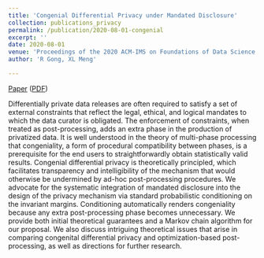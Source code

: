 ```yaml
---
title: 'Congenial Differential Privacy under Mandated Disclosure'
collection: publications_privacy
permalink: /publication/2020-08-01-congenial
excerpt: ''
date: 2020-08-01
venue: 'Proceedings of the 2020 ACM-IMS on Foundations of Data Science Conference (FODS-20). Association for Computing Machinery, New York, NY, USA, 59–70'
author: 'R Gong, XL Meng'

---
```




[Paper](https://dl.acm.org/doi/10.1145/3412815.3416892) ([PDF](https://RuobinGong.github.io/files/GongMeng2020_FODS.pdf))


Differentially private data releases are often required to satisfy a set of external constraints that reflect the legal, ethical, and logical mandates to which the data curator is obligated. The enforcement of constraints, when treated as post-processing, adds an extra phase in the production of privatized data. It is well understood in the theory of multi-phase processing that congeniality, a form of procedural compatibility between phases, is a prerequisite for the end users to straightforwardly obtain statistically valid results. Congenial differential privacy is theoretically principled, which facilitates transparency and intelligibility of the mechanism that would otherwise be undermined by ad-hoc post-processing procedures. We advocate for the systematic integration of mandated disclosure into the design of the privacy mechanism via standard probabilistic conditioning on the invariant margins. Conditioning automatically renders congeniality because any extra post-processing phase becomes unnecessary. We provide both initial theoretical guarantees and a Markov chain algorithm for our proposal. We also discuss intriguing theoretical issues that arise in comparing congenital differential privacy and optimization-based post-processing, as well as directions for further research.
